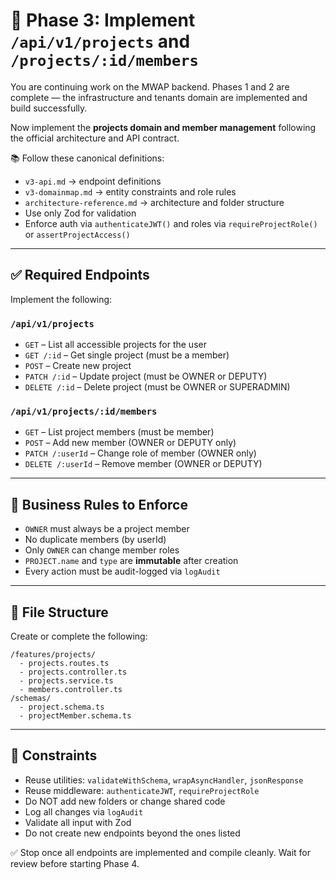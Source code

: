 # 🧱 Phase 3: Implement `/api/v1/projects` and `/projects/:id/members`

You are continuing work on the MWAP backend. Phases 1 and 2 are complete — the infrastructure and tenants domain are implemented and build successfully.

Now implement the **projects domain and member management** following the official architecture and API contract.

📚 Follow these canonical definitions:
- `v3-api.md` → endpoint definitions
- `v3-domainmap.md` → entity constraints and role rules
- `architecture-reference.md` → architecture and folder structure
- Use only Zod for validation
- Enforce auth via `authenticateJWT()` and roles via `requireProjectRole()` or `assertProjectAccess()`

---

## ✅ Required Endpoints

Implement the following:

### `/api/v1/projects`
- `GET` – List all accessible projects for the user
- `GET /:id` – Get single project (must be a member)
- `POST` – Create new project
- `PATCH /:id` – Update project (must be OWNER or DEPUTY)
- `DELETE /:id` – Delete project (must be OWNER or SUPERADMIN)

### `/api/v1/projects/:id/members`
- `GET` – List project members (must be member)
- `POST` – Add new member (OWNER or DEPUTY only)
- `PATCH /:userId` – Change role of member (OWNER only)
- `DELETE /:userId` – Remove member (OWNER or DEPUTY)

---

## 🔐 Business Rules to Enforce

- `OWNER` must always be a project member
- No duplicate members (by userId)
- Only `OWNER` can change member roles
- `PROJECT.name` and `type` are **immutable** after creation
- Every action must be audit-logged via `logAudit`

---

## 📁 File Structure

Create or complete the following:

```
/features/projects/
  - projects.routes.ts
  - projects.controller.ts
  - projects.service.ts
  - members.controller.ts
/schemas/
  - project.schema.ts
  - projectMember.schema.ts
```

---

## 🧱 Constraints

- Reuse utilities: `validateWithSchema`, `wrapAsyncHandler`, `jsonResponse`
- Reuse middleware: `authenticateJWT`, `requireProjectRole`
- Do NOT add new folders or change shared code
- Log all changes via `logAudit`
- Validate all input with Zod
- Do not create new endpoints beyond the ones listed

✅ Stop once all endpoints are implemented and compile cleanly. Wait for review before starting Phase 4.